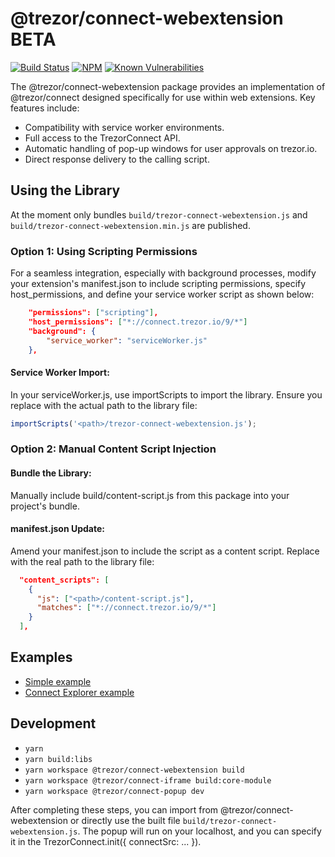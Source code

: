 # @trezor/connect-webextension BETA

[![Build Status](https://github.com/trezor/trezor-suite/actions/workflows/connect-test.yml/badge.svg)](https://github.com/trezor/trezor-suite/actions/workflows/connect-test.yml)
[![NPM](https://img.shields.io/npm/v/@trezor/connect-webextension.svg)](https://www.npmjs.org/package/@trezor/connect-webextension)
[![Known Vulnerabilities](https://snyk.io/test/github/trezor/connect-webextension/badge.svg?targetFile=package.json)](https://snyk.io/test/github/trezor/trezor-suite?targetFile=packages/connect-webextension/package.json)

The @trezor/connect-webextension package provides an implementation of @trezor/connect designed specifically for use within web extensions. Key features include:

-   Compatibility with service worker environments.
-   Full access to the TrezorConnect API.
-   Automatic handling of pop-up windows for user approvals on trezor.io.
-   Direct response delivery to the calling script.

## Using the Library

At the moment only bundles `build/trezor-connect-webextension.js` and `build/trezor-connect-webextension.min.js` are published.

### Option 1: Using Scripting Permissions

For a seamless integration, especially with background processes, modify your extension's manifest.json to include scripting permissions, specify host_permissions, and define your service worker script as shown below:

```json
    "permissions": ["scripting"],
    "host_permissions": ["*://connect.trezor.io/9/*"]
    "background": {
        "service_worker": "serviceWorker.js"
    },
```

#### Service Worker Import:

In your serviceWorker.js, use importScripts to import the library. Ensure you replace <path> with the actual path to the library file:

```javascript
importScripts('<path>/trezor-connect-webextension.js');
```

### Option 2: Manual Content Script Injection

#### Bundle the Library:

Manually include build/content-script.js from this package into your project's bundle.

#### manifest.json Update:

Amend your manifest.json to include the script as a content script. Replace <path> with the real path to the library file:

```json
  "content_scripts": [
    {
      "js": ["<path>/content-script.js"],
      "matches": ["*://connect.trezor.io/9/*"]
    }
  ],
```

## Examples

-   [Simple example](https://github.com/trezor/trezor-suite/tree/develop/packages/connect-examples/webextension-mv3-sw)
-   [Connect Explorer example](https://github.com/trezor/trezor-suite/tree/develop/packages/connect-explorer/src-webextension)

## Development

-   `yarn`
-   `yarn build:libs`
-   `yarn workspace @trezor/connect-webextension build`
-   `yarn workspace @trezor/connect-iframe build:core-module`
-   `yarn workspace @trezor/connect-popup dev`

After completing these steps, you can import from @trezor/connect-webextension or directly use the built file `build/trezor-connect-webextension.js`. The popup will run on your localhost, and you can specify it in the TrezorConnect.init({ connectSrc: ... }).
